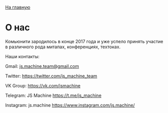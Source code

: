 <a href="https://github.com/js-machine/dashboard/blob/master/README.md">На главную</a>

# О нас

Комьюнити зародилось в конце 2017 года и уже успело принять участие в различного рода митапах, конференциях, техтоках.

Наши контакты:

Gmail: js.machine.team@gmail.com

Twitter: https://twitter.com/js_machine_team

VK Group: https://vk.com/jsmachine

Telegram: JS Machine https://t.me/js_machine

Instagram: js.machine https://www.instagram.com/js.machine/
